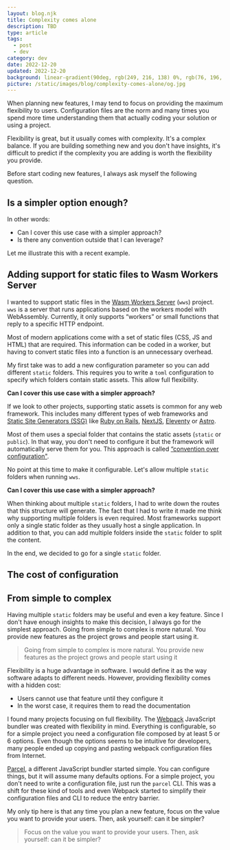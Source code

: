 ```yaml
---
layout: blog.njk
title: Complexity comes alone
description: TBD
type: article
tags:
  - post
  - dev
category: dev
date: 2022-12-20
updated: 2022-12-20
background: linear-gradient(90deg, rgb(249, 216, 138) 0%, rgb(76, 196, 59) 100%);
picture: /static/images/blog/complexity-comes-alone/og.jpg
---
```


When planning new features, I may tend to focus on providing the maximum flexibility to users. Configuration files are the norm and many times you spend more time understanding them that actually coding your solution or using a project.

Flexibility is great, but it usually comes with complexity. It's a complex balance. If you are building something new and you don't have insights, it's difficult to predict if the complexity you are adding is worth the flexibility you provide. 

Before start coding new features, I always ask myself the following question.

## Is a simpler option enough?

In other words: 

- Can I cover this use case with a simpler approach?
- Is there any convention outside that I can leverage?

Let me illustrate this with a recent example.

## Adding support for static files to Wasm Workers Server

I wanted to support static files in the [Wasm Workers Server](https://github.com/vmware-labs/wasm-workers-server/) (`wws`) project. `wws` is a server that runs applications based on the workers model with WebAssembly. Currently, it only supports “workers” or small functions that reply to a specific HTTP endpoint.

Most of modern applications come with a set of static files (CSS, JS and HTML) that are required. This information can be coded in a worker, but having to convert static files into a function is an unnecessary overhead. 

My first take was to add a new configuration parameter so you can add different `static` folders. This requires you to write a `toml` configuration to specify which folders contain static assets. This allow full flexibility.

**Can I cover this use case with a simpler approach?**

If we look to other projects, supporting static assets is common for any web framework. This includes many different types of web frameworks and [Static Site Generators (SSG)](https://en.wikipedia.org/wiki/Static_site_generator) like [Ruby on Rails](https://rubyonrails.org/), [NextJS](https://nextjs.org/), [Eleventy](https://www.11ty.dev/) or [Astro](https://astro.build).

Most of them uses a special folder that contains the static assets (`static` or `public`). In that way, you don't need to configure it but the framework will automatically serve them for you. This approach is called [“convention over configuration"](https://en.wikipedia.org/wiki/Convention_over_configuration). 

No point at this time to make it configurable. Let's allow multiple `static` folders when running `wws`.

**Can I cover this use case with a simpler approach?**

When thinking about multiple `static` folders, I had to write down the routes that this structure will generate. The fact that I had to write it made me think why supporting multiple folders is even required. Most frameworks support only a single static folder as they usually host a single application. In addition to that, you can add multiple folders inside the `static` folder to split the content.

In the end, we decided to go for a single `static` folder.

## The cost of configuration

## From simple to complex

Having multiple `static` folders may be useful and even a key feature. Since I don't have enough insights to make this decision, I always go for the simplest approach. Going from simple to complex is more natural. You provide new features as the project grows and people start using it.

> Going from simple to complex is more natural. You provide new features as the project grows and people start using it

Flexibility is a huge advantage in software. I would define it as the way software adapts to different needs. However, providing flexibility comes with a hidden cost:

- Users cannot use that feature until they configure it
- In the worst case, it requires them to read the documentation

I found many projects focusing on full flexibility. The [Webpack](https://webpack.js.org/) JavaScript bundler was created with flexibility in mind. Everything is configurable, so for a simple project you need a configuration file composed by at least 5 or 6 options. Even though the options seems to be intuitive for developers, many people ended up copying and pasting webpack configuration files from Internet. 

[Parcel](https://parceljs.org/), a different JavaScript bundler started simple. You can configure things, but it will assume many defaults options. For a simple project, you don't need to write a configuration file, just run the `parcel` CLI. This was a shift for these kind of tools and even Webpack started to simplify their configuration files and CLI to reduce the entry barrier.

My only tip here is that any time you plan a new feature, focus on the value you want to provide your users. Then, ask yourself: can it be simpler?

> Focus on the value you want to provide your users. Then, ask yourself: can it be simpler?
